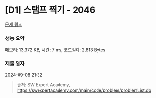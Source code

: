 # [D1] 스탬프 찍기 - 2046 

[문제 링크](https://swexpertacademy.com/main/code/problem/problemDetail.do?contestProbId=AV5QKdT6AyYDFAUq) 

### 성능 요약

메모리: 13,372 KB, 시간: 7 ms, 코드길이: 2,813 Bytes

### 제출 일자

2024-09-08 21:32



> 출처: SW Expert Academy, https://swexpertacademy.com/main/code/problem/problemList.do